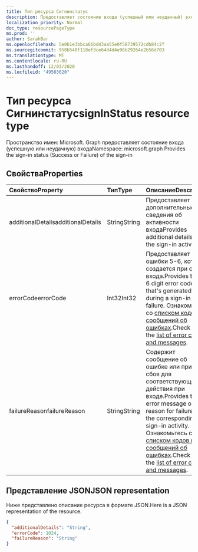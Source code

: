```yaml
---
title: Тип ресурса Сигнинстатус
description: Предоставляет состояние входа (успешный или неудачный) входа
localization_priority: Normal
doc_type: resourcePageType
ms.prod: ''
author: SarahBar
ms.openlocfilehash: 5e0b1e3bbca66bd43aa55e0f58739572cdb84c2f
ms.sourcegitcommit: 958b540f118ef3ce64d4d4e96b29264e2b56d703
ms.translationtype: MT
ms.contentlocale: ru-RU
ms.lasthandoff: 12/03/2020
ms.locfileid: "49563620"
---
```

# <a name="signinstatus-resource-type"></a><span data-ttu-id="4e898-103">Тип ресурса Сигнинстатус</span><span class="sxs-lookup"><span data-stu-id="4e898-103">signInStatus resource type</span></span>

<span data-ttu-id="4e898-104">Пространство имен: Microsoft. Graph предоставляет состояние входа (успешную или неудачную) входа</span><span class="sxs-lookup"><span data-stu-id="4e898-104">Namespace: microsoft.graph Provides the sign-in status (Success or Failure) of the sign-in</span></span>



## <a name="properties"></a><span data-ttu-id="4e898-105">Свойства</span><span class="sxs-lookup"><span data-stu-id="4e898-105">Properties</span></span>
| <span data-ttu-id="4e898-106">Свойство</span><span class="sxs-lookup"><span data-stu-id="4e898-106">Property</span></span>     | <span data-ttu-id="4e898-107">Тип</span><span class="sxs-lookup"><span data-stu-id="4e898-107">Type</span></span>   |<span data-ttu-id="4e898-108">Описание</span><span class="sxs-lookup"><span data-stu-id="4e898-108">Description</span></span>|
|:---------------|:--------|:----------|
|<span data-ttu-id="4e898-109">additionalDetails</span><span class="sxs-lookup"><span data-stu-id="4e898-109">additionalDetails</span></span>|<span data-ttu-id="4e898-110">String</span><span class="sxs-lookup"><span data-stu-id="4e898-110">String</span></span>|<span data-ttu-id="4e898-111">Предоставляет дополнительные сведения об активности входа</span><span class="sxs-lookup"><span data-stu-id="4e898-111">Provides additional details on the sign-in activity</span></span>|
|<span data-ttu-id="4e898-112">errorCode</span><span class="sxs-lookup"><span data-stu-id="4e898-112">errorCode</span></span>|<span data-ttu-id="4e898-113">Int32</span><span class="sxs-lookup"><span data-stu-id="4e898-113">Int32</span></span>|<span data-ttu-id="4e898-114">Предоставляет код ошибки 5-6, который создается при сбое входа.</span><span class="sxs-lookup"><span data-stu-id="4e898-114">Provides the 5-6 digit error code that's generated during a sign-in failure.</span></span> <span data-ttu-id="4e898-115">Ознакомьтесь со [списком кодов и сообщений об ошибках](/azure/active-directory/active-directory-reporting-activity-sign-ins-errors).</span><span class="sxs-lookup"><span data-stu-id="4e898-115">Check out the [list of error codes and messages](/azure/active-directory/active-directory-reporting-activity-sign-ins-errors).</span></span>|
|<span data-ttu-id="4e898-116">failureReason</span><span class="sxs-lookup"><span data-stu-id="4e898-116">failureReason</span></span>|<span data-ttu-id="4e898-117">String</span><span class="sxs-lookup"><span data-stu-id="4e898-117">String</span></span>|<span data-ttu-id="4e898-118">Содержит сообщение об ошибке или причину сбоя для соответствующего действия при входе.</span><span class="sxs-lookup"><span data-stu-id="4e898-118">Provides the error message or the reason for failure for the corresponding sign-in activity.</span></span> <span data-ttu-id="4e898-119">Ознакомьтесь со [списком кодов и сообщений об ошибках](/azure/active-directory/active-directory-reporting-activity-sign-ins-errors).</span><span class="sxs-lookup"><span data-stu-id="4e898-119">Check out the [list of error codes and messages](/azure/active-directory/active-directory-reporting-activity-sign-ins-errors).</span></span>|

## <a name="json-representation"></a><span data-ttu-id="4e898-120">Представление JSON</span><span class="sxs-lookup"><span data-stu-id="4e898-120">JSON representation</span></span>

<span data-ttu-id="4e898-121">Ниже представлено описание ресурса в формате JSON.</span><span class="sxs-lookup"><span data-stu-id="4e898-121">Here is a JSON representation of the resource.</span></span>

<!-- {
  "blockType": "resource",
  "optionalProperties": [

  ],
  "@odata.type": "microsoft.graph.signInStatus"
}-->

```json
{
  "additionalDetails": "String",
  "errorCode": 1024,
  "failureReason": "String"
}

```

<!-- uuid: 8fcb5dbc-d5aa-4681-8e31-b001d5168d79
2015-10-25 14:57:30 UTC -->
<!-- {
  "type": "#page.annotation",
  "description": "signInStatus resource",
  "keywords": "",
  "section": "documentation",
  "tocPath": ""
}-->


